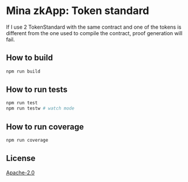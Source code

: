 # Mina zkApp: Token standard

If I use 2 TokenStandard with the same contract and one of the tokens is different from the one used to compile the contract, proof generation will fail.

## How to build

```sh
npm run build
```

## How to run tests

```sh
npm run test
npm run testw # watch mode
```

## How to run coverage

```sh
npm run coverage
```

## License

[Apache-2.0](LICENSE)
